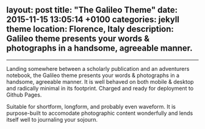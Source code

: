 layout: post
title:  "The Galileo Theme"
date:   2015-11-15 13:05:14 +0100
categories: jekyll theme
location: Florence, Italy
description: Galileo theme presents your words & photographs in a handsome, agreeable manner.
---
---
Landing somewhere between a scholarly publication and an adventurers notebook, the Galileo theme presents your words & photographs in a handsome, agreeable manner. It is well behaved on both mobile & desktop and radically minimal in its footprint. Charged and ready for deployment to Github Pages.

Suitable for shortform, longform, and probably even waveform. It is purpose-built to accomodate photographic content wonderfully and lends itself well to journaling your sojourn.

